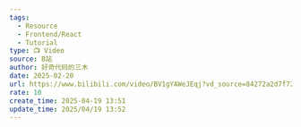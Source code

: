 ```yaml
---
tags:
  - Resource
  - Frontend/React
  - Tutorial
type: 📺 Video
source: B站
author: 好奇代码的三木
date: 2025-02-20
url: https://www.bilibili.com/video/BV1gYAWeJEqj?vd_source=84272a2d7f72158b38778819be5bc6ad
rate: 10
create_time: 2025-04-19 13:51
update_time: 2025/04/19 13:52
---
```

